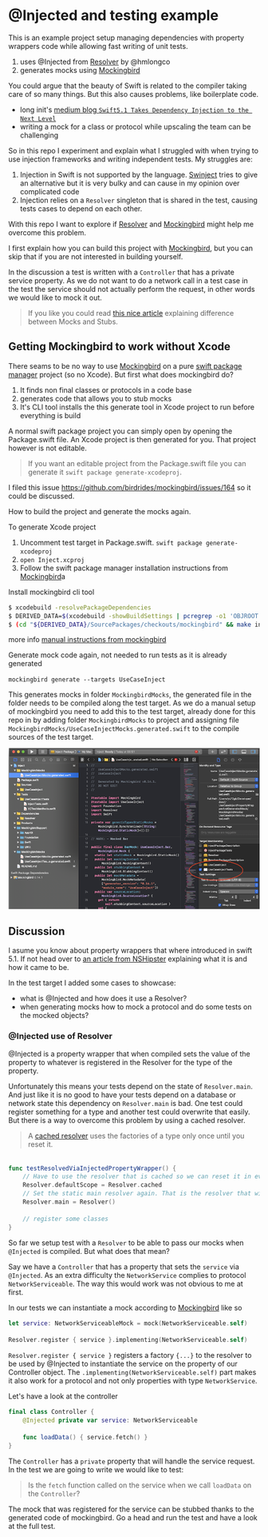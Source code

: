 # @Injected and testing example 

This is an example project setup managing dependencies with property wrappers code while allowing fast writing of unit tests.

1. uses @Injected from [Resolver](https://github.com/hmlongco/Resolver) by @hmlongco
2. generates mocks using [Mockingbird](https://github.com/birdrides/mockingbird)

You could argue that the beauty of Swift is related to the compiler taking care of so many things. But this also causes problems, like boilerplate code.


* long init's  [medium blog `Swift5.1 Takes Dependency Injection to the Next Level`](https://link.medium.com/VLg9OZejM8 )
* writing a mock for a class or protocol  while upscaling the team can be challenging

So in this repo I experiment and explain what I struggled with when trying to use injection frameworks and writing independent tests. My struggles are:

1. Injection in Swift is not supported by the language. [Swinject](https://github.com/Swinject/Swinject) tries to give an alternative but it is very bulky and can cause in my opinion over complicated code
2. Injection relies on a `Resolver` singleton that is shared in the test, causing tests cases to depend on each other.

With this repo I want to explore if [Resolver](https://github.com/hmlongco/Resolver) and [Mockingbird](https://github.com/birdrides/mockingbird) might help me overcome this problem.

I first explain how you can build this project with [Mockingbird](https://github.com/birdrides/mockingbird), but you can skip that if you are not interested in building yourself. 

In the discussion a test is written with a `Controller` that has a private service property. As we do not want to do a network call in a test case in the test the service should not actually perform the request, in other words we would like to mock it out.

> If you like you could read [this nice article](https://medium.com/meetu-engineering/testing-mock-vs-stub-e3f948f6d211) explaining difference between Mocks and Stubs.

## Getting Mockingbird to work without Xcode

There seams to be no way to use  [Mockingbird](https://github.com/birdrides/mockingbird) on a pure [swift package manager](https://github.com/apple/swift-package-manager) project (so no Xcode). But first what does mockingbird do?


1. It finds non final classes or protocols in a code base
2. generates code that allows you to stub mocks
3. It's CLI tool installs the this generate tool in Xcode project to run before everything is build


A normal swift package project you can simply open by opening the Package.swift file. An Xcode project is then generated for you. That project however is not editable. 

>If you want an editable project from the Package.swift file you can generate it `swift package generate-xcodeproj`.

I filed this issue https://github.com/birdrides/mockingbird/issues/164 so it could be discussed.

How to build the project and generate the mocks again.

To generate Xcode project

1. Uncomment test target in Package.swift. `swift package generate-xcodeproj`
2. `open Inject.xcproj`
3. Follow the swift package manager installation instructions from [Mockingbird](https://github.com/birdrides/mockingbird)a

Install mockingbird cli tool
```bash
$ xcodebuild -resolvePackageDependencies
$ DERIVED_DATA=$(xcodebuild -showBuildSettings | pcregrep -o1 'OBJROOT = (/.*)/Build')
$ (cd "${DERIVED_DATA}/SourcePackages/checkouts/mockingbird" && make install-prebuilt)
```

more info [manual instructions from mockingbird](https://github.com/birdrides/mockingbird/wiki/Manual-Setup) 

Generate mock code again, not needed to run tests as it is already generated

`mockingbird generate --targets UseCaseInject`

This generates mocks in folder `MockingbirdMocks`, the generated file in the folder needs to be compiled along the test target. As we do a manual setup of mockingbird you need to add this to the test target, already done for this repo in by adding folder `MockingbirdMocks` to project and assigning file `MockingbirdMocks/UseCaseInjectMocks.generated.swift` to the compile sources of the test target.

![](Resources/AssignToTestTarget.png)

## Discussion

I asume you know about property wrappers that where introduced in swift 5.1. If not head over to [an article from NSHipster](https://nshipster.com/propertywrapper/) explaining what it is and how it came to be.

In the test target I added some cases to showcase:
* what is @Injected and how does it use a Resolver?
* when generating mocks how to mock a protocol and do some tests on the mocked objects?

### @Injected use of Resolver

@Injected is a property wrapper that when compiled sets the value of the property to whatever is registered in the Resolver for the type of the property. 

Unfortunately this means your tests depend on the state of `Resolver.main`. And just like it is no good to have your tests depend on a database or network state this dependency on `Resolver.main` is bad. One test could register something for a type and another test could overwrite that easily. But there is a way to overcome this problem by using a cached resolver.

> A [cached resolver](https://github.com/hmlongco/Resolver/blob/master/Documentation/Scopes.md#scope-cached) uses the factories of a type only once until you reset it.

```swift

func testResolvedViaInjectedPropertyWrapper() {
    // Have to use the resolver that is cached so we can reset it in every test
    Resolver.defaultScope = Resolver.cached
    // Set the static main resolver again. That is the resolver that will be used on injection
    Resolver.main = Resolver()
    
    // register some classes
}
```
So far we setup test with a `Resolver` to be able to pass our mocks when `@Injected` is compiled. But what does that mean?

Say we have a `Controller` that has a property that sets the `service` via `@Injected`. As an extra difficulty the `NetworkService` complies to protocol  `NetworkServiceable`. The way this would work was not obvious to me at first.

In our tests we can instantiate a mock according to [Mockingbird](https://github.com/birdrides/mockingbird) like so

```swift
let service: NetworkServiceableMock = mock(NetworkServiceable.self)

Resolver.register { service }.implementing(NetworkServiceable.self)
```

`Resolver.register { service }` registers a factory `{...}` to the resolver to be used by @Injected to instantiate the service on the property of our Controller object. The `.implementing(NetworkServiceable.self)` part makes it also work for a protocol and not only properties with type `NetworkService`.

Let's have a look at the controller

```swift
final class Controller {
    @Injected private var service: NetworkServiceable
    
    func loadData() { service.fetch() }
}
```

The `Controller` has a `private` property that will handle the service request. In the test we are going to write we would like to test: 

> Is the `fetch` function called on the service when we call `loadData` on the `Controller`?

The mock that was registered for the service can be stubbed thanks to the generated code of mockingbird. Go a head and run the test and have a look at the full test.
